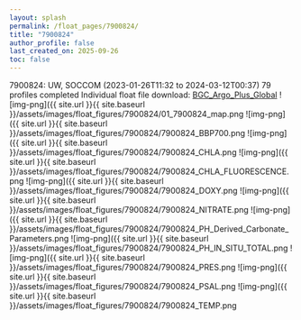 ```yaml
---
layout: splash
permalink: /float_pages/7900824/
title: "7900824"
author_profile: false
last_created_on: 2025-09-26
toc: false
---
```

 
7900824: UW, SOCCOM (2023-01-26T11:32 to 2024-03-12T00:37)
79 profiles completed
Individual float file download: [BGC_Argo_Plus_Global](https://ftp.soest.hawaii.edu/bgc_argo_plus/Individual_Floats/outliers_removed/7900824_Sprof_processed.nc)
![img-png]({{ site.url }}{{ site.baseurl }}/assets/images/float_figures/7900824/01_7900824_map.png
![img-png]({{ site.url }}{{ site.baseurl }}/assets/images/float_figures/7900824/7900824_BBP700.png
![img-png]({{ site.url }}{{ site.baseurl }}/assets/images/float_figures/7900824/7900824_CHLA.png
![img-png]({{ site.url }}{{ site.baseurl }}/assets/images/float_figures/7900824/7900824_CHLA_FLUORESCENCE.png
![img-png]({{ site.url }}{{ site.baseurl }}/assets/images/float_figures/7900824/7900824_DOXY.png
![img-png]({{ site.url }}{{ site.baseurl }}/assets/images/float_figures/7900824/7900824_NITRATE.png
![img-png]({{ site.url }}{{ site.baseurl }}/assets/images/float_figures/7900824/7900824_PH_Derived_Carbonate_Parameters.png
![img-png]({{ site.url }}{{ site.baseurl }}/assets/images/float_figures/7900824/7900824_PH_IN_SITU_TOTAL.png
![img-png]({{ site.url }}{{ site.baseurl }}/assets/images/float_figures/7900824/7900824_PRES.png
![img-png]({{ site.url }}{{ site.baseurl }}/assets/images/float_figures/7900824/7900824_PSAL.png
![img-png]({{ site.url }}{{ site.baseurl }}/assets/images/float_figures/7900824/7900824_TEMP.png
